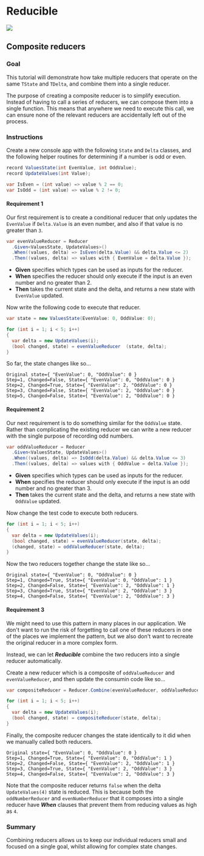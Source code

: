 ﻿# Reducible
![](./../../../Images/small-logo.png)
## Composite reducers
### Goal
This tutorial will demonstrate how take multiple reducers that operate on
the same `TState` and `TDelta`, and combine them into a single reducer.

The purpose of creating a composite reducer is to simplify execution. Instead of
having to call a series of reducers, we can compose them into a single function.
This means that anywhere we need to execute this call, we can ensure none of the
relevant reducers are accidentally left out of the process.

### Instructions

Create a new console app with the following `State` and `Delta` classes, and the following helper routines for determining
if a number is odd or even.

```c#
record ValuesState(int EvenValue, int OddValue);
record UpdateValues(int Value);

var IsEven = (int value) => value % 2 == 0;
var IsOdd = (int value) => value % 2 != 0;
```

#### Requirement 1
Our first requirement is to create a conditional reducer that only updates the `EvenValue` if `Delta.Value`
is an even number, and also if that value is no greater than `3`.

```c#
var evenValueReducer = Reducer
  .Given<ValuesState, UpdateValues>()
  .When((values, delta) => IsEven(delta.Value) && delta.Value <= 2)
  .Then((values, delta) => values with { EvenValue = delta.Value });
```

* **Given** specifies which types can be used as inputs for the reducer.
* **When** specifies the reducer should only execute if the input is an even number and no greater than 2.
* **Then** takes the current state and the delta, and returns a new state with `EvenValue` updated.

Now write the following code to execute that reducer.

```c#
var state = new ValuesState(EvenValue: 0, OddValue: 0);

for (int i = 1; i < 5; i++)
{
  var delta = new UpdateValues(i);
  (bool changed, state) = evenValueReducer  (state, delta);
}
```

So far, the state changes like so...

```
Original state={ "EvenValue": 0, "OddValue": 0 }
Step=1, Changed=False, State={ "EvenValue": 0, "OddValue": 0 }
Step=2, Changed=True, State={ "EvenValue": 2, "OddValue": 0 }
Step=3, Changed=False, State={ "EvenValue": 2, "OddValue": 0 }
Step=5, Changed=False, State={ "EvenValue": 2, "OddValue": 0 }
```

#### Requirement 2
Our next requirement is to do something similar for the `OddValue` state. Rather than complicating the existing reducer we
can write a new reducer with the single purpose of recording odd numbers.

```c#
var oddValueReducer = Reducer
  .Given<ValuesState, UpdateValues>()
  .When((values, delta) => IsOdd(delta.Value) && delta.Value <= 3)
  .Then((values, delta) => values with { OddValue = delta.Value });
```

* **Given** specifies which types can be used as inputs for the reducer.
* **When** specifies the reducer should only execute if the input is an odd number and no greater than 3.
* **Then** takes the current state and the delta, and returns a new state with `OddValue` updated.

Now change the test code to execute both reducers.

```c#
for (int i = 1; i < 5; i++)
{
  var delta = new UpdateValues(i);
  (bool changed, state) = evenValueReducer(state, delta);
  (changed, state) = oddValueReducer(state, delta);
}
```

Now the two reducers together change the state like so...

```
Original state={ "EvenValue": 0, "OddValue": 0 }
Step=1, Changed=True, State={ "EvenValue": 0, "OddValue": 1 }
Step=2, Changed=False, State={ "EvenValue": 2, "OddValue": 1 }
Step=3, Changed=True, State={ "EvenValue": 2, "OddValue": 3 }
Step=4, Changed=False, State={ "EvenValue": 2, "OddValue": 3 }
```

#### Requirement 3
We might need to use this pattern in many places in our application. We don't want to run the risk of forgetting to call
one of these reducers in one of the places we implement the pattern, but we also don't want to recreate the original
reducer in a more complex form.

Instead, we can let ***Reducible*** combine the two reducers into a single reducer automatically.

Create a new reducer which is a composite of `oddValueReducer` and `evenValueReducer`, and then update the consumin code
like so...

```c#
var compositeReducer = Reducer.Combine(evenValueReducer, oddValueReducer);

for (int i = 1; i < 5; i++)
{
  var delta = new UpdateValues(i);
  (bool changed, state) = compositeReducer(state, delta);
}
```

Finally, the composite reducer changes the state identically to it did when we manually called both reducers.

```
Original state={ "EvenValue": 0, "OddValue": 0 }
Step=1, Changed=True, State={ "EvenValue": 0, "OddValue": 1 }
Step=2, Changed=False, State={ "EvenValue": 2, "OddValue": 1 }
Step=3, Changed=True, State={ "EvenValue": 2, "OddValue": 3 }
Step=4, Changed=False, State={ "EvenValue": 2, "OddValue": 3 }
```

Note that the composite reducer returns `false` when the delta `UpdateValues(4)` state is reduced. This is because both the
`oddNumberReducer` and `evenNumberReducer` that it composes into a single reducer have ***When*** clauses that prevent
them from reducing values as high as `4`.

### Summary
Combining reducers allows us to keep our individual reducers small and focused on a
single goal, whilst allowing for complex state changes.
